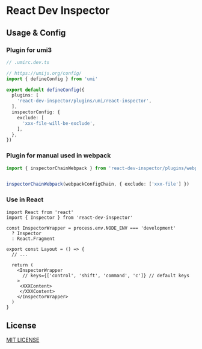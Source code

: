 # React Dev Inspector


## Usage & Config

### Plugin for umi3

```ts
// .umirc.dev.ts

// https://umijs.org/config/
import { defineConfig } from 'umi'

export default defineConfig({
  plugins: [
    'react-dev-inspector/plugins/umi/react-inspector',
  ],
  inspectorConfig: {
    exclude: [
      'xxx-file-will-be-exclude',
    ], 
  },
})
```

### Plugin for manual used in webpack

```ts
import { inspectorChainWebpack } from 'react-dev-inspector/plugins/webpack/inspector-chain'


inspectorChainWebpack(webpackConfigChain, { exclude: ['xxx-file'] })
```

### Use in React

```tsx
import React from 'react'
import { Inspector } from 'react-dev-inspector'

const InspectorWrapper = process.env.NODE_ENV === 'development'
  ? Inspector
  : React.Fragment

export const Layout = () => { 
  // ...
  
  return (
    <InspectorWrapper
      // keys={['control', 'shift', 'command', 'c']} // default keys
    >
     <XXXContent>
     </XXXContent>
    </InspectorWrapper>
  )
}

```

## License

[MIT LICENSE](./LICENSE)
